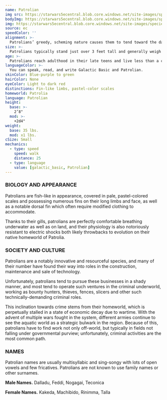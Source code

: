 ```yaml
---
name: Patrolian
img src: https://starwars5ecentral.blob.core.windows.net/site-images/species/species_patrolian.png
bodyImg: https://starwars5ecentral.blob.core.windows.net/site-images/species/species_patrolian.png
img: https://starwars5ecentral.blob.core.windows.net/site-images/species/species_patrolian.png
source: ec
speedColor: ''
alignment: >-
  Patrolians’ greedy, scheming nature causes them to tend toward the dark side, though there are exceptions.
size: >-
  Patrolians typically stand just over 3 feet tall and generally weigh about 40 lbs. Regardless of your position in that range, your size is Small.
age: >-
  Patrolians reach adulthood in their late teens and live less than a century.
languageColor: >-
  You can speak, read, and write Galactic Basic and Patrolian. 
skinColor: Blue-purple to green
hairColor: None
eyeColor: Light to dark red
distinctions: Fin-like limbs, pastel-color scales
homeworld: Patrolia
language: Patrolian
height:
  base: >-
    2’8"
  mod: >-
    +2d4"
weight:
  base: 35 lbs.
  mod: x1 lbs.
cSize: Small
mechanics:
  - type: speed
    speed: walk
    distance: 25
  - type: language
    value: [galactic_basic, Patrolian]
---
```

### BIOLOGY AND APPEARANCE
Patrolians are fish-like in appearance, covered in pale, pastel-colored scales and possessing numerous fins on their long limbs and face, as well as a notable dorsal fin which often require modified clothing to accommodate.

Thanks to their gills, patrolians are perfectly comfortable breathing underwater as well as on land, and their physiology is also notoriously resistant to electric shocks both likely throwbacks to evolution on their native homeworld of Patrolia.

### SOCIETY AND CULTURE
Patrolians are a notably innovative and resourceful species, and many of their number have found their way into roles in the construction, maintenance and sale of technology.

Unfortunately, patrolians tend to pursue these businesses in a shady manner, and most tend to operate such ventures in the criminal underworld, working as bounty hunters, thieves, fences, slicers and other such technically-demanding criminal roles.

This inclination towards crime stems from their homeworld, which is perpetually stalled in a state of economic decay due to wartime. With the advent of multiple wars fought in the system, different armies continue to see the aquatic world as a strategic bulwark in the region. Because of this, patrolians have to find work not only off-world, but typically in fields not falling under governmental purview; unfortunately, criminal activities are the most common path.

### NAMES
Patrolian names are usually multisyllabic and sing-songy with lots of open vowels and few fricatives. Patrolians are not known to use family names or other surnames.

__Male Names.__ Dalladu, Feddi, Nogagai, Teconica

__Female Names.__ Kakeda, Machibido, Rinimma, Talla



    